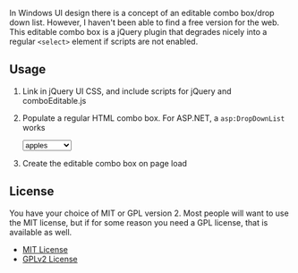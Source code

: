 In Windows UI design there is a concept of an editable combo box/drop down list. However, I haven't been able to find a free version for the web. This editable combo box is a jQuery plugin that degrades nicely into a regular `<select>` element if scripts are not enabled. 

Usage
-----------------

1. Link in jQuery UI CSS, and include scripts for jQuery and comboEditable.js

	<head>
		<link rel="stylesheet" type="text/css" href="public/style/jquery-ui-1.8.16.custom.css">
		<script type="text/javascript" src="public/jquery-1.6.2.min.js"></script>
		<script type="text/javascript" src="public/comboEditable.js"></script>
	</head>

2. Populate a regular HTML combo box. For ASP.NET, a `asp:DropDownList` works

	<select id="fruit-choices">
		<option>apples</option>
		<option>oranges</option>
		<option>pineapples</option>
	</select>

3. Create the editable combo box on page load

	<script type="text/javascript">
		$(function() {
			$('#fruit-choices').comboEditable();
		});
	</script>


License
-----------------

You have your choice of MIT or GPL version 2. Most people will want to use the MIT license, but if for some reason you need a GPL license, that is available as well.

* [MIT License](http://www.opensource.org/licenses/mit-license.php)
* [GPLv2 License](http://www.gnu.org/licenses/gpl-2.0.html)
